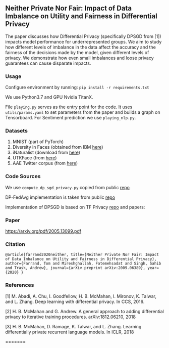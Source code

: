 ## Neither Private Nor Fair: Impact of Data Imbalance on Utility and Fairness in Differential Privacy
The paper discusses how Differential Privacy (specifically DPSGD from [1]) impacts model performance for underrepresented groups. 
We aim to study how different levels of imbalance in the data affect the accuracy and the fairness of the decisions made by the model, given different levels of privacy. We demonstrate how even small imbalances and loose privacy guarantees can cause disparate impacts.

### Usage
Configure environment by running: `pip install -r requirements.txt`

We use Python3.7 and GPU Nvidia TitanX.

File `playing.py` serves as the entry point for the code. It uses `utils/params.yaml` to set parameters from the paper and builds a graph on Tensorboard.
For Sentiment prediction we use `playing_nlp.py`.


### Datasets
1. MNIST (part of PyTorch)
2. Diversity in Faces (obtained from IBM [here](https://www.research.ibm.com/artificial-intelligence/trusted-ai/diversity-in-faces/#access))
3. iNaturalist (download from [here](https://github.com/visipedia/inat_comp))
4. UTKFace (from [here](http://aicip.eecs.utk.edu/wiki/UTKFace))
5. AAE Twitter corpus (from [here](http://slanglab.cs.umass.edu/TwitterAAE/))

### Code Sources
We use `compute_dp_sgd_privacy.py` copied from public [repo](https://github.com/tensorflow/privacy)

DP-FedAvg implementation is taken from public [repo](https://github.com/ebagdasa/backdoor_federated_learning)  

Implementation of DPSGD is based on TF Privacy [repo](https://github.com/tensorflow/privacy) and papers:

### Paper
https://arxiv.org/pdf/2005.13099.pdf

### Citation
`@article{farrand2020neither,
  title={Neither Private Nor Fair: Impact of Data Imbalance on Utility and Fairness in Differential Privacy},
  author={Farrand, Tom and Mireshghallah, Fatemehsadat and Singh, Sahib and Trask, Andrew},
  journal={arXiv preprint arXiv:2009.06389},
  year={2020}
}`

### References
[1] M. Abadi, A. Chu, I. Goodfellow, H. B. McMahan, I. Mironov, K. Talwar, and L. Zhang. Deep learning with differential privacy. In CCS, 2016.

[2] H. B. McMahan and G. Andrew. A general approach to adding differential privacy to iterative training procedures. arXiv:1812.06210, 2018

[3] H. B. McMahan, D. Ramage, K. Talwar, and L. Zhang. Learning differentially private recurrent language models. In ICLR, 2018

=======
